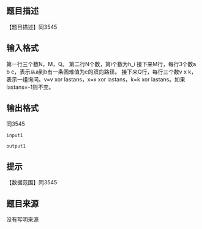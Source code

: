 


## 题目描述
【题目描述】同3545
## 输入格式
第一行三个数N，M，Q。
第二行N个数，第i个数为h_i
接下来M行，每行3个数a b c，表示从a到b有一条困难值为c的双向路径。
接下来Q行，每行三个数v x k，表示一组询问。v=v xor lastans，x=x xor lastans，k=k xor lastans。如果lastans=-1则不变。
## 输出格式
同3545

```input1```

```output1```

## 提示
【数据范围】同3545
## 题目来源
没有写明来源


